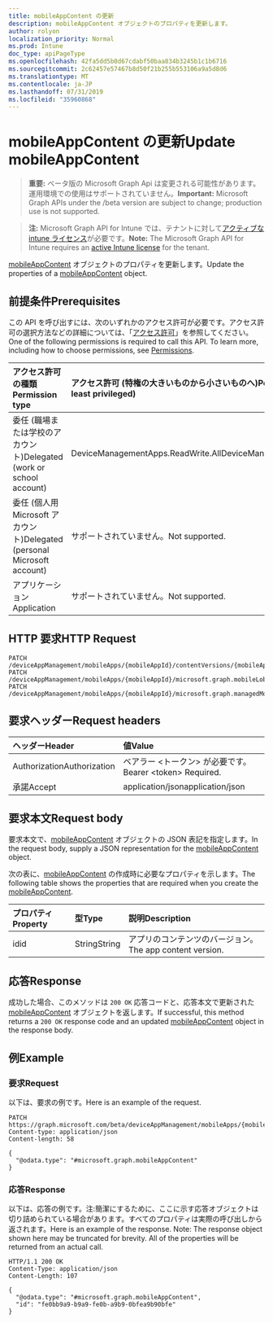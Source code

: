 ```yaml
---
title: mobileAppContent の更新
description: mobileAppContent オブジェクトのプロパティを更新します。
author: rolyon
localization_priority: Normal
ms.prod: Intune
doc_type: apiPageType
ms.openlocfilehash: 42fa5dd5b0d67cdabf50baa834b3245b1c1b6716
ms.sourcegitcommit: 2c62457e57467b8d50f21b255b553106a9a5d8d6
ms.translationtype: MT
ms.contentlocale: ja-JP
ms.lasthandoff: 07/31/2019
ms.locfileid: "35960868"
---
```

# <a name="update-mobileappcontent"></a><span data-ttu-id="52181-103">mobileAppContent の更新</span><span class="sxs-lookup"><span data-stu-id="52181-103">Update mobileAppContent</span></span>

> <span data-ttu-id="52181-104">**重要:** ベータ版の Microsoft Graph Api は変更される可能性があります。運用環境での使用はサポートされていません。</span><span class="sxs-lookup"><span data-stu-id="52181-104">**Important:** Microsoft Graph APIs under the /beta version are subject to change; production use is not supported.</span></span>

> <span data-ttu-id="52181-105">**注:** Microsoft Graph API for Intune では、テナントに対して[アクティブな intune ライセンス](https://go.microsoft.com/fwlink/?linkid=839381)が必要です。</span><span class="sxs-lookup"><span data-stu-id="52181-105">**Note:** The Microsoft Graph API for Intune requires an [active Intune license](https://go.microsoft.com/fwlink/?linkid=839381) for the tenant.</span></span>

<span data-ttu-id="52181-106">[mobileAppContent](../resources/intune-apps-mobileappcontent.md) オブジェクトのプロパティを更新します。</span><span class="sxs-lookup"><span data-stu-id="52181-106">Update the properties of a [mobileAppContent](../resources/intune-apps-mobileappcontent.md) object.</span></span>

## <a name="prerequisites"></a><span data-ttu-id="52181-107">前提条件</span><span class="sxs-lookup"><span data-stu-id="52181-107">Prerequisites</span></span>
<span data-ttu-id="52181-p101">この API を呼び出すには、次のいずれかのアクセス許可が必要です。アクセス許可の選択方法などの詳細については、「[アクセス許可](/graph/permissions-reference)」を参照してください。</span><span class="sxs-lookup"><span data-stu-id="52181-p101">One of the following permissions is required to call this API. To learn more, including how to choose permissions, see [Permissions](/graph/permissions-reference).</span></span>

|<span data-ttu-id="52181-110">アクセス許可の種類</span><span class="sxs-lookup"><span data-stu-id="52181-110">Permission type</span></span>|<span data-ttu-id="52181-111">アクセス許可 (特権の大きいものから小さいものへ)</span><span class="sxs-lookup"><span data-stu-id="52181-111">Permissions (from most to least privileged)</span></span>|
|:---|:---|
|<span data-ttu-id="52181-112">委任 (職場または学校のアカウント)</span><span class="sxs-lookup"><span data-stu-id="52181-112">Delegated (work or school account)</span></span>|<span data-ttu-id="52181-113">DeviceManagementApps.ReadWrite.All</span><span class="sxs-lookup"><span data-stu-id="52181-113">DeviceManagementApps.ReadWrite.All</span></span>|
|<span data-ttu-id="52181-114">委任 (個人用 Microsoft アカウント)</span><span class="sxs-lookup"><span data-stu-id="52181-114">Delegated (personal Microsoft account)</span></span>|<span data-ttu-id="52181-115">サポートされていません。</span><span class="sxs-lookup"><span data-stu-id="52181-115">Not supported.</span></span>|
|<span data-ttu-id="52181-116">アプリケーション</span><span class="sxs-lookup"><span data-stu-id="52181-116">Application</span></span>|<span data-ttu-id="52181-117">サポートされていません。</span><span class="sxs-lookup"><span data-stu-id="52181-117">Not supported.</span></span>|

## <a name="http-request"></a><span data-ttu-id="52181-118">HTTP 要求</span><span class="sxs-lookup"><span data-stu-id="52181-118">HTTP Request</span></span>
<!-- {
  "blockType": "ignored"
}
-->
``` http
PATCH /deviceAppManagement/mobileApps/{mobileAppId}/contentVersions/{mobileAppContentId}
PATCH /deviceAppManagement/mobileApps/{mobileAppId}/microsoft.graph.mobileLobApp/contentVersions/{mobileAppContentId}
PATCH /deviceAppManagement/mobileApps/{mobileAppId}/microsoft.graph.managedMobileLobApp/contentVersions/{mobileAppContentId}
```

## <a name="request-headers"></a><span data-ttu-id="52181-119">要求ヘッダー</span><span class="sxs-lookup"><span data-stu-id="52181-119">Request headers</span></span>
|<span data-ttu-id="52181-120">ヘッダー</span><span class="sxs-lookup"><span data-stu-id="52181-120">Header</span></span>|<span data-ttu-id="52181-121">値</span><span class="sxs-lookup"><span data-stu-id="52181-121">Value</span></span>|
|:---|:---|
|<span data-ttu-id="52181-122">Authorization</span><span class="sxs-lookup"><span data-stu-id="52181-122">Authorization</span></span>|<span data-ttu-id="52181-123">ベアラー &lt;トークン&gt; が必要です。</span><span class="sxs-lookup"><span data-stu-id="52181-123">Bearer &lt;token&gt; Required.</span></span>|
|<span data-ttu-id="52181-124">承諾</span><span class="sxs-lookup"><span data-stu-id="52181-124">Accept</span></span>|<span data-ttu-id="52181-125">application/json</span><span class="sxs-lookup"><span data-stu-id="52181-125">application/json</span></span>|

## <a name="request-body"></a><span data-ttu-id="52181-126">要求本文</span><span class="sxs-lookup"><span data-stu-id="52181-126">Request body</span></span>
<span data-ttu-id="52181-127">要求本文で、[mobileAppContent](../resources/intune-apps-mobileappcontent.md) オブジェクトの JSON 表記を指定します。</span><span class="sxs-lookup"><span data-stu-id="52181-127">In the request body, supply a JSON representation for the [mobileAppContent](../resources/intune-apps-mobileappcontent.md) object.</span></span>

<span data-ttu-id="52181-128">次の表に、[mobileAppContent](../resources/intune-apps-mobileappcontent.md) の作成時に必要なプロパティを示します。</span><span class="sxs-lookup"><span data-stu-id="52181-128">The following table shows the properties that are required when you create the [mobileAppContent](../resources/intune-apps-mobileappcontent.md).</span></span>

|<span data-ttu-id="52181-129">プロパティ</span><span class="sxs-lookup"><span data-stu-id="52181-129">Property</span></span>|<span data-ttu-id="52181-130">型</span><span class="sxs-lookup"><span data-stu-id="52181-130">Type</span></span>|<span data-ttu-id="52181-131">説明</span><span class="sxs-lookup"><span data-stu-id="52181-131">Description</span></span>|
|:---|:---|:---|
|<span data-ttu-id="52181-132">id</span><span class="sxs-lookup"><span data-stu-id="52181-132">id</span></span>|<span data-ttu-id="52181-133">String</span><span class="sxs-lookup"><span data-stu-id="52181-133">String</span></span>|<span data-ttu-id="52181-134">アプリのコンテンツのバージョン。</span><span class="sxs-lookup"><span data-stu-id="52181-134">The app content version.</span></span>|



## <a name="response"></a><span data-ttu-id="52181-135">応答</span><span class="sxs-lookup"><span data-stu-id="52181-135">Response</span></span>
<span data-ttu-id="52181-136">成功した場合、このメソッドは `200 OK` 応答コードと、応答本文で更新された [mobileAppContent](../resources/intune-apps-mobileappcontent.md) オブジェクトを返します。</span><span class="sxs-lookup"><span data-stu-id="52181-136">If successful, this method returns a `200 OK` response code and an updated [mobileAppContent](../resources/intune-apps-mobileappcontent.md) object in the response body.</span></span>

## <a name="example"></a><span data-ttu-id="52181-137">例</span><span class="sxs-lookup"><span data-stu-id="52181-137">Example</span></span>

### <a name="request"></a><span data-ttu-id="52181-138">要求</span><span class="sxs-lookup"><span data-stu-id="52181-138">Request</span></span>
<span data-ttu-id="52181-139">以下は、要求の例です。</span><span class="sxs-lookup"><span data-stu-id="52181-139">Here is an example of the request.</span></span>
``` http
PATCH https://graph.microsoft.com/beta/deviceAppManagement/mobileApps/{mobileAppId}/contentVersions/{mobileAppContentId}
Content-type: application/json
Content-length: 58

{
  "@odata.type": "#microsoft.graph.mobileAppContent"
}
```

### <a name="response"></a><span data-ttu-id="52181-140">応答</span><span class="sxs-lookup"><span data-stu-id="52181-140">Response</span></span>
<span data-ttu-id="52181-p102">以下は、応答の例です。注:簡潔にするために、ここに示す応答オブジェクトは切り詰められている場合があります。すべてのプロパティは実際の呼び出しから返されます。</span><span class="sxs-lookup"><span data-stu-id="52181-p102">Here is an example of the response. Note: The response object shown here may be truncated for brevity. All of the properties will be returned from an actual call.</span></span>
``` http
HTTP/1.1 200 OK
Content-Type: application/json
Content-Length: 107

{
  "@odata.type": "#microsoft.graph.mobileAppContent",
  "id": "fe0bb9a9-b9a9-fe0b-a9b9-0bfea9b90bfe"
}
```





